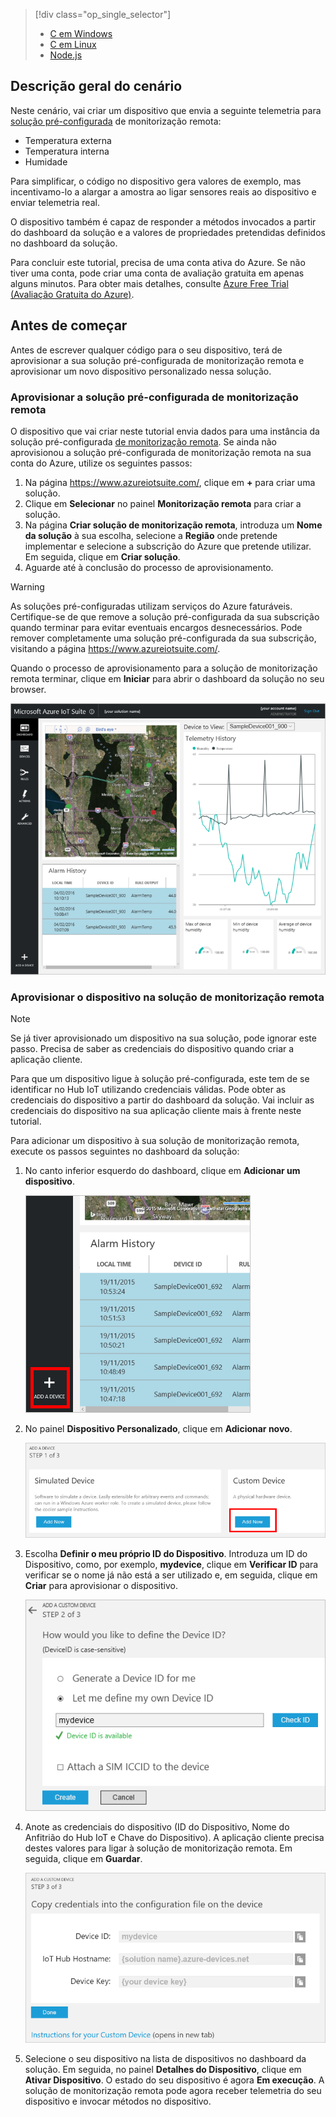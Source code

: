 > [!div class="op_single_selector"]
> * [C em Windows](../articles/iot-suite/iot-suite-connecting-devices.md)
> * [C em Linux](../articles/iot-suite/iot-suite-connecting-devices-linux.md)
> * [Node.js](../articles/iot-suite/iot-suite-connecting-devices-node.md)
> 
> 

## <a name="scenario-overview"></a>Descrição geral do cenário
Neste cenário, vai criar um dispositivo que envia a seguinte telemetria para [solução pré-configurada][lnk-what-are-preconfig-solutions] de monitorização remota:

* Temperatura externa
* Temperatura interna
* Humidade

Para simplificar, o código no dispositivo gera valores de exemplo, mas incentivamo-lo a alargar a amostra ao ligar sensores reais ao dispositivo e enviar telemetria real.

O dispositivo também é capaz de responder a métodos invocados a partir do dashboard da solução e a valores de propriedades pretendidas definidos no dashboard da solução.

Para concluir este tutorial, precisa de uma conta ativa do Azure. Se não tiver uma conta, pode criar uma conta de avaliação gratuita em apenas alguns minutos. Para obter mais detalhes, consulte [Azure Free Trial (Avaliação Gratuita do Azure)][lnk-free-trial].

## <a name="before-you-start"></a>Antes de começar
Antes de escrever qualquer código para o seu dispositivo, terá de aprovisionar a sua solução pré-configurada de monitorização remota e aprovisionar um novo dispositivo personalizado nessa solução.

### <a name="provision-your-remote-monitoring-preconfigured-solution"></a>Aprovisionar a solução pré-configurada de monitorização remota
O dispositivo que vai criar neste tutorial envia dados para uma instância da solução pré-configurada [de monitorização remota][lnk-remote-monitoring]. Se ainda não aprovisionou a solução pré-configurada de monitorização remota na sua conta do Azure, utilize os seguintes passos:

1. Na página <https://www.azureiotsuite.com/>, clique em **+** para criar uma solução.
2. Clique em **Selecionar** no painel **Monitorização remota** para criar a solução.
3. Na página **Criar solução de monitorização remota**, introduza um **Nome da solução** à sua escolha, selecione a **Região** onde pretende implementar e selecione a subscrição do Azure que pretende utilizar. Em seguida, clique em **Criar solução**.
4. Aguarde até à conclusão do processo de aprovisionamento.

> [!WARNING]
> As soluções pré-configuradas utilizam serviços do Azure faturáveis. Certifique-se de que remove a solução pré-configurada da sua subscrição quando terminar para evitar eventuais encargos desnecessários. Pode remover completamente uma solução pré-configurada da sua subscrição, visitando a página <https://www.azureiotsuite.com/>.
> 
> 

Quando o processo de aprovisionamento para a solução de monitorização remota terminar, clique em **Iniciar** para abrir o dashboard da solução no seu browser.

![Dashboard de soluções][img-dashboard]

### <a name="provision-your-device-in-the-remote-monitoring-solution"></a>Aprovisionar o dispositivo na solução de monitorização remota
> [!NOTE]
> Se já tiver aprovisionado um dispositivo na sua solução, pode ignorar este passo. Precisa de saber as credenciais do dispositivo quando criar a aplicação cliente.
> 
> 

Para que um dispositivo ligue à solução pré-configurada, este tem de se identificar no Hub IoT utilizando credenciais válidas. Pode obter as credenciais do dispositivo a partir do dashboard da solução. Vai incluir as credenciais do dispositivo na sua aplicação cliente mais à frente neste tutorial.

Para adicionar um dispositivo à sua solução de monitorização remota, execute os passos seguintes no dashboard da solução:

1. No canto inferior esquerdo do dashboard, clique em **Adicionar um dispositivo**.
   
   ![Adicionar um dispositivo][1]
2. No painel **Dispositivo Personalizado**, clique em **Adicionar novo**.
   
   ![Adicionar um dispositivo personalizado][2]
3. Escolha **Definir o meu próprio ID do Dispositivo**. Introduza um ID do Dispositivo, como, por exemplo, **mydevice**, clique em **Verificar ID** para verificar se o nome já não está a ser utilizado e, em seguida, clique em **Criar** para aprovisionar o dispositivo.
   
   ![Adicionar ID do dispositivo][3]
4. Anote as credenciais do dispositivo (ID do Dispositivo, Nome do Anfitrião do Hub IoT e Chave do Dispositivo). A aplicação cliente precisa destes valores para ligar à solução de monitorização remota. Em seguida, clique em **Guardar**.
   
    ![Ver as credenciais do dispositivo][4]
5. Selecione o seu dispositivo na lista de dispositivos no dashboard da solução. Em seguida, no painel **Detalhes do Dispositivo**, clique em **Ativar Dispositivo**. O estado do seu dispositivo é agora **Em execução**. A solução de monitorização remota pode agora receber telemetria do seu dispositivo e invocar métodos no dispositivo.

[img-dashboard]: ./media/iot-suite-selector-connecting/dashboard.png
[1]: ./media/iot-suite-selector-connecting/suite0.png
[2]: ./media/iot-suite-selector-connecting/suite1.png
[3]: ./media/iot-suite-selector-connecting/suite2.png
[4]: ./media/iot-suite-selector-connecting/suite3.png

[lnk-what-are-preconfig-solutions]: ../articles/iot-suite/iot-suite-what-are-preconfigured-solutions.md
[lnk-remote-monitoring]: ../articles/iot-suite/iot-suite-remote-monitoring-sample-walkthrough.md
[lnk-free-trial]: http://azure.microsoft.com/pricing/free-trial/